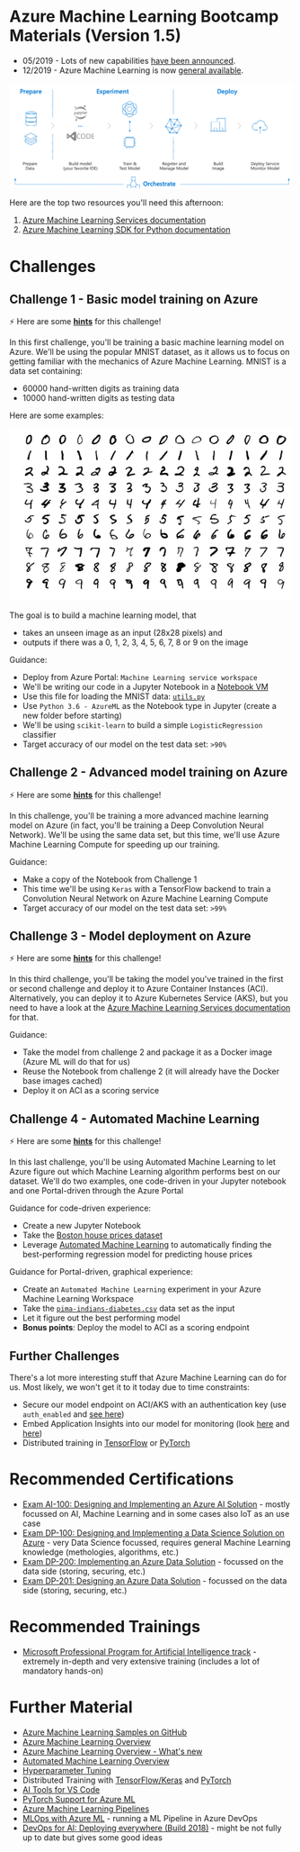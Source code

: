 # Azure Machine Learning Bootcamp Materials (Version 1.5)

* 05/2019 - Lots of new capabilities [have been announced](https://azure.microsoft.com/en-us/blog/making-ai-real-for-every-developer-and-every-organization/).
* 12/2019 - Azure Machine Learning is now [general available](https://azure.microsoft.com/en-us/blog/azure-machine-learning-service-a-look-under-the-hood/).

![alt text](images/logo.png "Azure Machine Learning Services")

Here are the top two resources you'll need this afternoon:

1. [Azure Machine Learning Services documentation](https://docs.microsoft.com/en-us/azure/machine-learning/service/)
1. [Azure Machine Learning SDK for Python documentation](https://docs.microsoft.com/en-us/python/api/overview/azure/ml/intro?view=azure-ml-py)

# Challenges

## Challenge 1 - Basic model training on Azure

:zap: Here are some **[hints](hints/challenge_01.md)** for this challenge!

In this first challenge, you'll be training a basic machine learning model on Azure. We'll be using the popular MNIST dataset, as it allows us to focus on getting familiar with the mechanics of Azure Machine Learning. MNIST is a data set containing:

* 60000 hand-written digits as training data
* 10000 hand-written digits as testing data

Here are some examples:

![alt text](images/mnist.png "The MNIST dataset")

The goal is to build a machine learning model, that
* takes an unseen image as an input (28x28 pixels) and
* outputs if there was a 0, 1, 2, 3, 4, 5, 6, 7, 8 or 9 on the image

Guidance:
* Deploy from Azure Portal: `Machine Learning service workspace`
* We'll be writing our code in a Jupyter Notebook in a [Notebook VM](https://docs.microsoft.com/en-us/azure/machine-learning/service/quickstart-run-cloud-notebook)
* Use this file for loading the MNIST data: [`utils.py`](https://raw.githubusercontent.com/CSA-OCP-GER/azure-machine-learning-bootcamp/master/utils.py)
* Use `Python 3.6 - AzureML` as the Notebook type in Jupyter (create a new folder before starting)
* We'll be using `scikit-learn` to build a simple `LogisticRegression` classifier
* Target accuracy of our model on the test data set: `>90%`

## Challenge 2 - Advanced model training on Azure

:zap: Here are some **[hints](hints/challenge_02.md)** for this challenge!

In this challenge, you'll be training a more advanced machine learning model on Azure (in fact, you'll be training a Deep Convolution Neural Network). We'll be using the same data set, but this time, we'll use Azure Machine Learning Compute for speeding up our training.

Guidance:
* Make a copy of the Notebook from Challenge 1
* This time we'll be using `Keras` with a TensorFlow backend to train a Convolution Neural Network on Azure Machine Learning Compute
* Target accuracy of our model on the test data set: `>99%`

## Challenge 3 - Model deployment on Azure

:zap: Here are some **[hints](hints/challenge_03.md)** for this challenge!

In this third challenge, you'll be taking the model you've trained in the first or second challenge and deploy it to Azure Container Instances (ACI). Alternatively, you can deploy it to Azure Kubernetes Service (AKS), but you need to have a look at the [Azure Machine Learning Services documentation](https://docs.microsoft.com/en-us/azure/machine-learning/service/) for that.

Guidance:
* Take the model from challenge 2 and package it as a Docker image (Azure ML will do that for us)
* Reuse the Notebook from challenge 2 (it will already have the Docker base images cached)
* Deploy it on ACI as a scoring service

## Challenge 4 - Automated Machine Learning

:zap: Here are some **[hints](hints/challenge_04.md)** for this challenge!

In this last challenge, you'll be using Automated Machine Learning to let Azure figure out which Machine Learning algorithm performs best on our dataset. We'll do two examples, one code-driven in your Jupyter notebook and one Portal-driven through the Azure Portal

Guidance for code-driven experience:
* Create a new Jupyter Notebook
* Take the [Boston house prices dataset](http://scikit-learn.org/stable/datasets/index.html#boston-dataset)
* Leverage [Automated Machine Learning](https://docs.microsoft.com/en-us/azure/machine-learning/service/tutorial-auto-train-models) to automatically finding the best-performing regression model for predicting house prices

Guidance for Portal-driven, graphical experience:

* Create an `Automated Machine Learning` experiment in your Azure Machine Learning Workspace
* Take the [`pima-indians-diabetes.csv`](../data/pima-indians-diabetes.csv) data set as the input
* Let it figure out the best performing model
* **Bonus points**: Deploy the model to ACI as a scoring endpoint

## Further Challenges

There's a lot more interesting stuff that Azure Machine Learning can do for us. Most likely, we won't get it to it today due to time constraints:

* Secure our model endpoint on ACI/AKS with an authentication key (use `auth_enabled` and [see here](https://docs.microsoft.com/en-us/azure/machine-learning/service/how-to-consume-web-service#connection-information))
* Embed Application Insights into our model for monitoring (look [here](https://docs.microsoft.com/en-us/azure/machine-learning/service/how-to-enable-data-collection) and [here](https://docs.microsoft.com/en-us/azure/machine-learning/service/how-to-enable-app-insights))
* Distributed training in [TensorFlow](https://docs.microsoft.com/en-us/azure/machine-learning/service/how-to-train-tensorflow#distributed-training) or [PyTorch](https://docs.microsoft.com/en-us/azure/machine-learning/service/how-to-train-pytorch#distributed-training)

# Recommended Certifications

* [Exam AI-100: Designing and Implementing an Azure AI Solution](https://www.microsoft.com/en-us/learning/exam-ai-100.aspx) - mostly focussed on AI, Machine Learning and in some cases also IoT as an use case
* [Exam DP-100: Designing and Implementing a Data Science Solution on Azure](https://www.microsoft.com/en-us/learning/exam-dp-100.aspx) - very Data Science focussed, requires general Machine Learning knowledge (methologies, algorithms, etc.)
* [Exam DP-200: Implementing an Azure Data Solution](https://www.microsoft.com/en-us/learning/exam-dp-200.aspx) - focussed on the data side (storing, securing, etc.)
* [Exam DP-201: Designing an Azure Data Solution](https://www.microsoft.com/en-us/learning/exam-dp-201.aspx) - focussed on the data side (storing, securing, etc.)

# Recommended Trainings

* [Microsoft Professional Program for Artificial Intelligence track](https://academy.microsoft.com/en-us/tracks/artificial-intelligence) - extremely in-depth and very extensive training (includes a lot of mandatory hands-on)

# Further Material

* [Azure Machine Learning Samples on GitHub](https://github.com/Azure/MachineLearningNotebooks)
* [Azure Machine Learning Overview](https://azure.microsoft.com/en-us/blog/azure-ai-making-ai-real-for-business/)
* [Azure Machine Learning Overview - What's new](https://azure.microsoft.com/en-us/blog/what-s-new-in-azure-machine-learning-service/)
* [Automated Machine Learning Overview](https://azure.microsoft.com/en-us/blog/announcing-automated-ml-capability-in-azure-machine-learning/)
* [Hyperparameter Tuning](https://docs.microsoft.com/en-us/azure/machine-learning/service/how-to-tune-hyperparameters)
* Distributed Training with [TensorFlow/Keras](https://docs.microsoft.com/en-us/azure/machine-learning/service/how-to-train-tensorflow#distributed-training) and [PyTorch](https://docs.microsoft.com/en-us/azure/machine-learning/service/how-to-train-pytorch#distributed-training)
* [AI Tools for VS Code](https://visualstudio.microsoft.com/downloads/ai-tools-vscode/)
* [PyTorch Support for Azure ML](https://azure.microsoft.com/en-us/blog/world-class-pytorch-support-on-azure/)
* [Azure Machine Learning Pipelines](https://docs.microsoft.com/en-us/azure/machine-learning/service/concept-ml-pipelines)
* [MLOps with Azure ML](https://github.com/microsoft/MLOpsPython) - running a ML Pipeline in Azure DevOps
* [DevOps for AI: Deploying everywhere (Build 2018)](https://www.youtube.com/watch?v=Fo220toRwhM) - might be not fully up to date but gives some good ideas